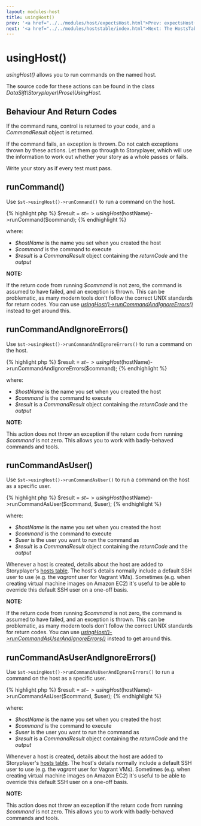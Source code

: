 ```yaml
---
layout: modules-host
title: usingHost()
prev: '<a href="../../modules/host/expectsHost.html">Prev: expectsHost()</a>'
next: '<a href="../../modules/hoststable/index.html">Next: The HostsTable Module</a>'
---
```


# usingHost()

_usingHost()_ allows you to run commands on the named host.

The source code for these actions can be found in the class _DataSift\Storyplayer\Prose\UsingHost_.

## Behaviour And Return Codes

If the command runs, control is returned to your code, and a _CommandResult_ object is returned.

If the command fails, an exception is thrown. Do not catch exceptions thrown by these actions. Let them go through to Storyplayer, which will use the information to work out whether your story as a whole passes or fails.

Write your story as if every test must pass.

## runCommand()

Use `$st->usingHost()->runCommand()` to run a command on the host.

{% highlight php %}
$result = $st->usingHost($hostName)->runCommand($command);
{% endhighlight %}

where:

* _$hostName_ is the name you set when you created the host
* _$command_ is the command to execute
* _$result_ is a _CommandResult_ object containing the _returnCode_ and the _output_

__NOTE:__

If the return code from running _$command_ is not zero, the command is assumed to have failed, and an exception is thrown.  This can be problematic, as many modern tools don't follow the correct UNIX standards for return codes.  You can use _[usingHost()->runCommandAndIgnoreErrors()](#runcommandandignoreerrors)_ instead to get around this.

## runCommandAndIgnoreErrors()

Use `$st->usingHost()->runCommandAndIgnoreErrors()` to run a command on the host.

{% highlight php %}
$result = $st->usingHost($hostName)->runCommandAndIgnoreErrors($command);
{% endhighlight %}

where:

* _$hostName_ is the name you set when you created the host
* _$command_ is the command to execute
* _$result_ is a _CommandResult_ object containing the _returnCode_ and the _output_

__NOTE:__

This action does not throw an exception if the return code from running _$command_ is not zero.  This allows you to work with badly-behaved commands and tools.

## runCommandAsUser()

Use `$st->usingHost()->runCommandAsUser()` to run a command on the host as a specific user.

{% highlight php %}
$result = $st->usingHost($hostName)->runCommandAsUser($command, $user);
{% endhighlight %}

where:

* _$hostName_ is the name you set when you created the host
* _$command_ is the command to execute
* _$user_ is the user you want to run the command as
* _$result_ is a _CommandResult_ object containing the _returnCode_ and the _output_

Whenever a host is created, details about the host are added to Storyplayer's [hosts table](../hoststable/how-hosts-are-remembered.html). The host's details normally include a default SSH user to use (e.g. the _vagrant_ user for Vagrant VMs).  Sometimes (e.g. when creating virtual machine images on Amazon EC2) it's useful to be able to override this default SSH user on a one-off basis.

__NOTE:__

If the return code from running _$command_ is not zero, the command is assumed to have failed, and an exception is thrown.  This can be problematic, as many modern tools don't follow the correct UNIX standards for return codes.  You can use _[usingHost()->runCommandAsUserAndIgnoreErrors()](#runcommandasuserandignoreerrors)_ instead to get around this.

## runCommandAsUserAndIgnoreErrors()

Use `$st->usingHost()->runCommandAsUserAndIgnoreErrors()` to run a command on the host as a specific user.

{% highlight php %}
$result = $st->usingHost($hostName)->runCommandAsUser($command, $user);
{% endhighlight %}

where:

* _$hostName_ is the name you set when you created the host
* _$command_ is the command to execute
* _$user_ is the user you want to run the command as
* _$result_ is a _CommandResult_ object containing the _returnCode_ and the _output_

Whenever a host is created, details about the host are added to Storyplayer's [hosts table](../hoststable/how-hosts-are-remembered.html). The host's details normally include a default SSH user to use (e.g. the _vagrant_ user for Vagrant VMs).  Sometimes (e.g. when creating virtual machine images on Amazon EC2) it's useful to be able to override this default SSH user on a one-off basis.

__NOTE:__

This action does not throw an exception if the return code from running _$command_ is not zero.  This allows you to work with badly-behaved commands and tools.